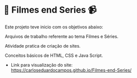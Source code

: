 # :movie_camera: ​Filmes end Series :video_camera:



​	Este projeto teve inicio com os objetivos abaixo:

​	Arquivos de trabalho referente ao tema Filmes e Séries.

​	Atividade pratica de criação de sites.

​	Conceitos básicos de HTML, CSS e Java Script.



- Link para visualização do site:
  https://carloseduardocampos.github.io/Filmes-end-Series/

  
